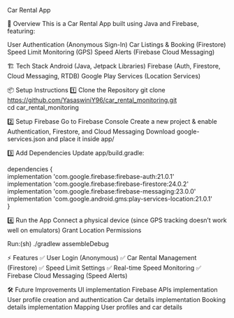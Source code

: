 Car Rental App

📌 Overview
This is a Car Rental App built using Java and Firebase, featuring:

User Authentication (Anonymous Sign-In)
Car Listings & Booking (Firestore)
Speed Limit Monitoring (GPS)
Speed Alerts (Firebase Cloud Messaging)

🏗 Tech Stack
Android (Java, Jetpack Libraries)
Firebase (Auth, Firestore, Cloud Messaging, RTDB)
Google Play Services (Location Services)

📦 Setup Instructions
1️⃣ Clone the Repository
git clone https://github.com/YasaswiniY96/car_rental_monitoring.git  
cd car_rental_monitoring

2️⃣ Setup Firebase
Go to Firebase Console
Create a new project & enable Authentication, Firestore, and Cloud Messaging
Download google-services.json and place it inside app/

3️⃣ Add Dependencies
Update app/build.gradle:

dependencies {  
    implementation 'com.google.firebase:firebase-auth:21.0.1'  
    implementation 'com.google.firebase:firebase-firestore:24.0.2'  
    implementation 'com.google.firebase:firebase-messaging:23.0.0'  
    implementation 'com.google.android.gms:play-services-location:21.0.1'  
}

4️⃣ Run the App
Connect a physical device (since GPS tracking doesn’t work well on emulators)
Grant Location Permissions

Run:(sh)
./gradlew assembleDebug

⚡ Features
✅ User Login (Anonymous)
✅ Car Rental Management (Firestore)
✅ Speed Limit Settings
✅ Real-time Speed Monitoring
✅ Firebase Cloud Messaging (Speed Alerts)

🛠 Future Improvements
UI implementation
Firebase APIs implementation
User profile creation and authentication
Car details implementation 
Booking details implementation
Mapping User profiles and car details

